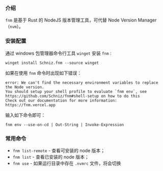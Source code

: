 ### 介绍

`fnm` 是基于 Rust 的 NodeJS 版本管理工具，可代替 Node Version Manager（`nvm`）。

### 安装配置

通过 windows 包管理器命令行工具 `winget` 安装 `fnm` :

```shell
winget install Schniz.fnm --source winget
```

如果在使用 `fnm` 命令时出现如下错误：

```shell
error: We can't find the necessary environment variables to replace the Node version.
You should setup your shell profile to evaluate `fnm env`, see https://github.com/Schniz/fnm#shell-setup on how to do this
Check out our documentation for more information: https://fnm.vercel.app
```

输入如下命令即可：

```shell
fnm env --use-on-cd | Out-String | Invoke-Expression
```


### 常用命令

- `fnm list-remote` - 查看可安装的 node 版本；
- `fnm list` - 查看已安装的 node 版本；
- `fnm use` - 如果运行目录中存在 `.nvmrc` 文件，将会切换